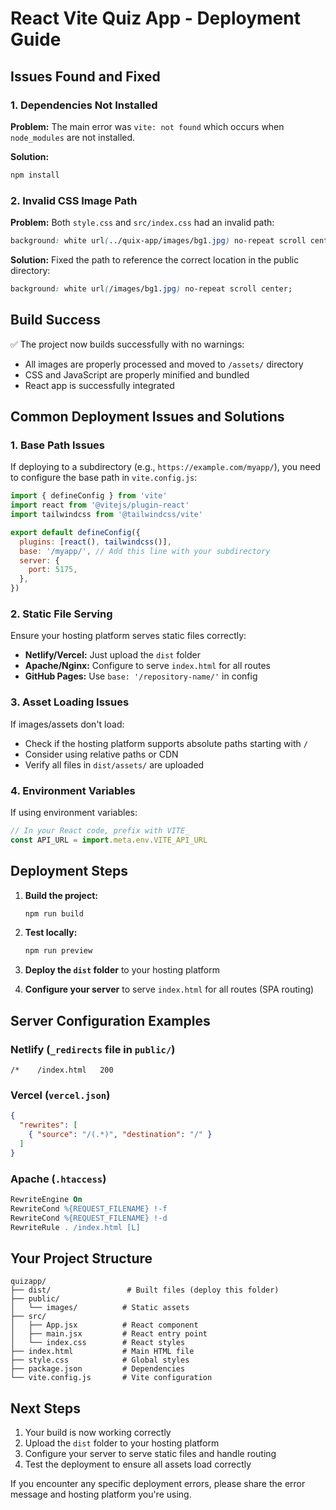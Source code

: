 # React Vite Quiz App - Deployment Guide

## Issues Found and Fixed

### 1. **Dependencies Not Installed**
**Problem:** The main error was `vite: not found` which occurs when `node_modules` are not installed.

**Solution:**
```bash
npm install
```

### 2. **Invalid CSS Image Path**
**Problem:** Both `style.css` and `src/index.css` had an invalid path:
```css
background: white url(../quix-app/images/bg1.jpg) no-repeat scroll center;
```

**Solution:** Fixed the path to reference the correct location in the public directory:
```css
background: white url(/images/bg1.jpg) no-repeat scroll center;
```

## Build Success
✅ The project now builds successfully with no warnings:
- All images are properly processed and moved to `/assets/` directory
- CSS and JavaScript are properly minified and bundled
- React app is successfully integrated

## Common Deployment Issues and Solutions

### 1. **Base Path Issues**
If deploying to a subdirectory (e.g., `https://example.com/myapp/`), you need to configure the base path in `vite.config.js`:

```javascript
import { defineConfig } from 'vite'
import react from '@vitejs/plugin-react'
import tailwindcss from '@tailwindcss/vite'

export default defineConfig({
  plugins: [react(), tailwindcss()],
  base: '/myapp/', // Add this line with your subdirectory
  server: {
    port: 5175,
  },
})
```

### 2. **Static File Serving**
Ensure your hosting platform serves static files correctly:
- **Netlify/Vercel:** Just upload the `dist` folder
- **Apache/Nginx:** Configure to serve `index.html` for all routes
- **GitHub Pages:** Use `base: '/repository-name/'` in config

### 3. **Asset Loading Issues**
If images/assets don't load:
- Check if the hosting platform supports absolute paths starting with `/`
- Consider using relative paths or CDN
- Verify all files in `dist/assets/` are uploaded

### 4. **Environment Variables**
If using environment variables:
```javascript
// In your React code, prefix with VITE_
const API_URL = import.meta.env.VITE_API_URL
```

## Deployment Steps

1. **Build the project:**
   ```bash
   npm run build
   ```

2. **Test locally:**
   ```bash
   npm run preview
   ```

3. **Deploy the `dist` folder** to your hosting platform

4. **Configure your server** to serve `index.html` for all routes (SPA routing)

## Server Configuration Examples

### Netlify (`_redirects` file in `public/`)
```
/*    /index.html   200
```

### Vercel (`vercel.json`)
```json
{
  "rewrites": [
    { "source": "/(.*)", "destination": "/" }
  ]
}
```

### Apache (`.htaccess`)
```apache
RewriteEngine On
RewriteCond %{REQUEST_FILENAME} !-f
RewriteCond %{REQUEST_FILENAME} !-d
RewriteRule . /index.html [L]
```

## Your Project Structure
```
quizapp/
├── dist/                 # Built files (deploy this folder)
├── public/
│   └── images/          # Static assets
├── src/
│   ├── App.jsx          # React component
│   ├── main.jsx         # React entry point
│   └── index.css        # React styles
├── index.html           # Main HTML file
├── style.css            # Global styles
├── package.json         # Dependencies
└── vite.config.js       # Vite configuration
```

## Next Steps
1. Your build is now working correctly
2. Upload the `dist` folder to your hosting platform
3. Configure your server to serve static files and handle routing
4. Test the deployment to ensure all assets load correctly

If you encounter any specific deployment errors, please share the error message and hosting platform you're using.